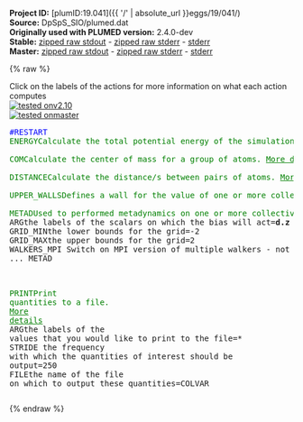 **Project ID:** [plumID:19.041]({{ '/' | absolute_url }}eggs/19/041/)  
**Source:** DpSpS_SIO/plumed.dat  
**Originally used with PLUMED version:** 2.4.0-dev  
**Stable:** [zipped raw stdout](plumed.dat.plumed.stdout.txt.zip) - [zipped raw stderr](plumed.dat.plumed.stderr.txt.zip) - [stderr](plumed.dat.plumed.stderr)  
**Master:** [zipped raw stdout](plumed.dat.plumed_master.stdout.txt.zip) - [zipped raw stderr](plumed.dat.plumed_master.stderr.txt.zip) - [stderr](plumed.dat.plumed_master.stderr)  

{% raw %}
<div class="plumedpreheader">
<div class="headerInfo" id="value_details_data/DpSpS_SIO/plumed.dat"> Click on the labels of the actions for more information on what each action computes </div>
<div class="containerBadge">
<div class="headerBadge"><a href="plumed.dat.plumed.stderr"><img src="https://img.shields.io/badge/v2.10-passing-green.svg" alt="tested onv2.10" /></a></div>
<div class="headerBadge"><a href="plumed.dat.plumed_master.stderr"><img src="https://img.shields.io/badge/master-passing-green.svg" alt="tested onmaster" /></a></div>
</div>
</div>
<pre class="plumedlisting">
<span style="color:blue" class="comment">#RESTART</span>
<span class="plumedtooltip" style="color:green">ENERGY<span class="right">Calculate the total potential energy of the simulation box. <a href="https://www.plumed.org/doc-master/user-doc/html/ENERGY" style="color:green">More details</a><i></i></span></span> <span class="plumedtooltip">LABEL<span class="right">a label for the action so that its output can be referenced in the input to other actions<i></i></span></span>=<b name="data/DpSpS_SIO/plumed.datenergy" onclick='showPath("data/DpSpS_SIO/plumed.dat","data/DpSpS_SIO/plumed.datenergy","data/DpSpS_SIO/plumed.datenergy","brown")'>energy</b>
<br/><span style="display:none;" id="data/DpSpS_SIO/plumed.datenergy">The ENERGY action with label <b>energy</b> calculates something</span><span class="plumedtooltip" style="color:green">COM<span class="right">Calculate the center of mass for a group of atoms. <a href="https://www.plumed.org/doc-master/user-doc/html/COM" style="color:green">More details</a><i></i></span></span> <span class="plumedtooltip">ATOMS<span class="right">the list of atoms which are involved the virtual atom's definition<i></i></span></span>=1-52 <span class="plumedtooltip">LABEL<span class="right">a label for the action so that its output can be referenced in the input to other actions<i></i></span></span>=<b name="data/DpSpS_SIO/plumed.datc" onclick='showPath("data/DpSpS_SIO/plumed.dat","data/DpSpS_SIO/plumed.datc","data/DpSpS_SIO/plumed.datc","brown")'>c</b>
<br/><span style="display:none;" id="data/DpSpS_SIO/plumed.datc">The COM action with label <b>c</b> calculates something</span><span class="plumedtooltip" style="color:green">DISTANCE<span class="right">Calculate the distance/s between pairs of atoms. <a href="https://www.plumed.org/doc-master/user-doc/html/DISTANCE" style="color:green">More details</a><i></i></span></span> <span class="plumedtooltip">ATOMS<span class="right">the pair of atom that we are calculating the distance between<i></i></span></span>=1897,<b name="data/DpSpS_SIO/plumed.datc">c</b> <span class="plumedtooltip">LABEL<span class="right">a label for the action so that its output can be referenced in the input to other actions<i></i></span></span>=<b name="data/DpSpS_SIO/plumed.datd" onclick='showPath("data/DpSpS_SIO/plumed.dat","data/DpSpS_SIO/plumed.datd","data/DpSpS_SIO/plumed.datd","brown")'>d</b> <span class="plumedtooltip">COMPONENTS<span class="right"> calculate the x, y and z components of the distance separately and store them as label<i></i></span></span> <span class="plumedtooltip">NOPBC<span class="right"> ignore the periodic boundary conditions when calculating distances<i></i></span></span>
<br/><span style="display:none;" id="data/DpSpS_SIO/plumed.datd">The DISTANCE action with label <b>d</b> calculates the following quantities:<table  align="center" frame="void" width="95%" cellpadding="5%"><tr><td width="5%"><b> Quantity </b>  </td><td><b> Description </b> </td></tr><tr><td width="5%">d.x</td><td>the x-component of the vector connecting the two atoms</td></tr><tr><td width="5%">d.y</td><td>the y-component of the vector connecting the two atoms</td></tr><tr><td width="5%">d.z</td><td>the z-component of the vector connecting the two atoms</td></tr><tr><td width="5%">d.value</td><td>the DISTANCE between this pair of atoms</td></tr></table></span><span class="plumedtooltip" style="color:green">UPPER_WALLS<span class="right">Defines a wall for the value of one or more collective variables, <a href="https://www.plumed.org/doc-master/user-doc/html/UPPER_WALLS" style="color:green">More details</a><i></i></span></span> <span class="plumedtooltip">ARG<span class="right">the arguments on which the bias is acting<i></i></span></span>=<b name="data/DpSpS_SIO/plumed.datd">d.z</b> <span class="plumedtooltip">AT<span class="right">the positions of the wall<i></i></span></span>=1.8 <span class="plumedtooltip">KAPPA<span class="right">the force constant for the wall<i></i></span></span>=1000000 <span class="plumedtooltip">LABEL<span class="right">a label for the action so that its output can be referenced in the input to other actions<i></i></span></span>=<b name="data/DpSpS_SIO/plumed.datuwall" onclick='showPath("data/DpSpS_SIO/plumed.dat","data/DpSpS_SIO/plumed.datuwall","data/DpSpS_SIO/plumed.datuwall","brown")'>uwall</b>  
<br/><span style="display:none;" id="data/DpSpS_SIO/plumed.datuwall">The UPPER_WALLS action with label <b>uwall</b> calculates the following quantities:<table  align="center" frame="void" width="95%" cellpadding="5%"><tr><td width="5%"><b> Quantity </b>  </td><td><b> Description </b> </td></tr><tr><td width="5%">uwall.bias</td><td>the instantaneous value of the bias potential</td></tr><tr><td width="5%">uwall.force2</td><td>the instantaneous value of the squared force due to this bias potential</td></tr></table></span><span class="plumedtooltip" style="color:green">METAD<span class="right">Used to performed metadynamics on one or more collective variables. <a href="https://www.plumed.org/doc-master/user-doc/html/METAD" style="color:green">More details</a><i></i></span></span> ...
<span class="plumedtooltip">ARG<span class="right">the labels of the scalars on which the bias will act<i></i></span></span>=<b name="data/DpSpS_SIO/plumed.datd">d.z</b> <span class="plumedtooltip">SIGMA<span class="right">the widths of the Gaussian hills<i></i></span></span>=0.018 <span class="plumedtooltip">FILE<span class="right"> a file in which the list of added hills is stored<i></i></span></span>=HILLS_MTD <span class="plumedtooltip">HEIGHT<span class="right">the heights of the Gaussian hills<i></i></span></span>=2.0 <span class="plumedtooltip">PACE<span class="right">the frequency for hill addition<i></i></span></span>=1000 <span class="plumedtooltip">BIASFACTOR<span class="right">use well tempered metadynamics and use this bias factor<i></i></span></span>=12 <span class="plumedtooltip">TEMP<span class="right">the system temperature - this is only needed if you are doing well-tempered metadynamics<i></i></span></span>=300.0 <span class="plumedtooltip">LABEL<span class="right">a label for the action so that its output can be referenced in the input to other actions<i></i></span></span>=<b name="data/DpSpS_SIO/plumed.datcv" onclick='showPath("data/DpSpS_SIO/plumed.dat","data/DpSpS_SIO/plumed.datcv","data/DpSpS_SIO/plumed.datcv","brown")'>cv</b>
<span class="plumedtooltip">GRID_MIN<span class="right">the lower bounds for the grid<i></i></span></span>=-2
<span class="plumedtooltip">GRID_MAX<span class="right">the upper bounds for the grid<i></i></span></span>=2
<span class="plumedtooltip">WALKERS_MPI<span class="right"> Switch on MPI version of multiple walkers - not compatible with WALKERS_* options other than WALKERS_DIR<i></i></span></span>
... METAD

<br/><span style="display:none;" id="data/DpSpS_SIO/plumed.datcv">The METAD action with label <b>cv</b> calculates the following quantities:<table  align="center" frame="void" width="95%" cellpadding="5%"><tr><td width="5%"><b> Quantity </b>  </td><td><b> Description </b> </td></tr><tr><td width="5%">cv.bias</td><td>the instantaneous value of the bias potential</td></tr></table></span><span class="plumedtooltip" style="color:green">PRINT<span class="right">Print quantities to a file. <a href="https://www.plumed.org/doc-master/user-doc/html/PRINT" style="color:green">More details</a><i></i></span></span> <span class="plumedtooltip">ARG<span class="right">the labels of the values that you would like to print to the file<i></i></span></span>=* <span class="plumedtooltip">STRIDE<span class="right"> the frequency with which the quantities of interest should be output<i></i></span></span>=250 <span class="plumedtooltip">FILE<span class="right">the name of the file on which to output these quantities<i></i></span></span>=COLVAR
</pre>
{% endraw %}
